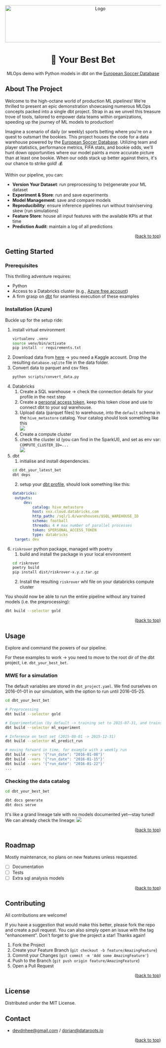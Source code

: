 
<a name="readme-top"></a>


<br />
<div align="center">
  <a href="https://github.com/devdnhee">
    <img src="images/logo.png" alt="Logo" width="600" height="120">
  </a>

<h1 align="center">🎲 Your Best Bet</h1>

  <p align="center">
    MLOps demo with Python models in dbt on the <a href="https://www.kaggle.com/datasets/hugomathien/soccer">European Soccer Database</a>
   
  </p>
</div>




<!-- ABOUT THE PROJECT -->
## About The Project
Welcome to the high-octane world of production ML pipelines! We're thrilled to present an epic demonstration showcasing numerous MLOps concepts packed into a single dbt project. Strap in as we unveil this treasure trove of tools, tailored to empower data teams within organizations, speeding up the journey of ML models to production!

Imagine a scenario of daily (or weekly) sports betting where you're on a quest to outsmart the bookies. This project houses the code for a data warehouse powered by the [European Soccer Database](https://www.kaggle.com/datasets/hugomathien/soccer). Utilizing team and player statistics, performance metrics, FIFA stats, and bookie odds, we'll hunt down opportunities where our model paints a more accurate picture than at least one bookie. When our odds stack up better against theirs, it's our chance to strike gold! 💰

Within our pipeline, you can:

- **Version Your Dataset**: run preprocessing to (re)generate your ML dataset
- **Experiment & Store**: run and save experiments
- **Model Management**: save and compare models
- **Reproducibility**: ensure inference pipelines run without train/serving skew (run simulations)
- **Feature Store**: house all input features with the available KPIs at that time
- **Prediction Audit**: maintain a log of all predictions

<p align="right">(<a href="#readme-top">back to top</a>)</p>


## Getting Started

### Prerequisites
This thrilling adventure requires:

* Python
* Access to a Databricks cluster (e.g., [Azure free account](https://azure.microsoft.com/en-us/free))
* A firm grasp on [dbt](https://docs.getdbt.com/docs/introduction) for seamless execution of these examples



### Installation (Azure)

Buckle up for the setup ride:


1. install virtual environment
   ```bash
   virtualenv .venv
   source venv/bin/activate
   pip install -r requirements.txt
   ```
2. Download data from [here]("https://www.kaggle.com/datasets/hugomathien/soccer/download?datasetVersionNumber=10") -> you need a Kaggle account. Drop the resulting `database.sqlite` file in the data folder. 
3. Convert data to parquet and csv files
   ```bash
   python scripts/convert_data.py
   ```
4. Databricks
   1. Create a SQL warehouse -> check the connection details for your profile in the next step
   2. Create a [personal access token](https://learn.microsoft.com/en-us/azure/databricks/dev-tools/auth#--azure-databricks-personal-access-tokens-for-workspace-users), keep this token close and use to connect dbt to your sql warehouse.
   3. Upload data (parquet files) to warehouse, into the `default` schema in the `hive_metastore` catalog. Your catalog should look something like this \
   ![](images/catalog.png)
   4. Create a compute cluster
   5. check the cluster id (you can find in the SparkUI), and set as env var: `COMPUTE_CLUSTER_ID=...` \
   ![](images/sparkui.png)
5. dbt
   1. initialise and install dependencies.
   ```sh
   cd dbt_your_latest_bet
   dbt deps
   ``` 
   2. setup your [dbt profile](https://docs.getdbt.com/docs/core/connect-data-platform/connection-profiles), should look something like this:
   ```yaml
   databricks:
    outputs:
        dev:
            catalog: hive_metastore 
            host: xxx.cloud.databricks.com
            http_path: /sql/1.0/warehouses/$SQL_WAREHOUSE_ID
            schema: football
            threads: 4 # max number of parallel processes
            token: $PERSONAL_ACCESS_TOKEN
            type: databricks
    target: dev
   ```
6. `riskrover` python package, managed with poetry
   1. build and install the package in your local environment
   ```sh
   cd riskrover
   poetry build
   pip install dist/riskrover-x.y.z.tar.gz 
   ```
   2. Install the resulting `riskrover` whl file on your databricks compute cluster


You should now be able to run the entire pipeline without any trained models (i.e. the preprocessing):

```sh
dbt build --selector gold
```


<p align="right">(<a href="#readme-top">back to top</a>)</p>



<!-- USAGE EXAMPLES -->
## Usage

Explore and command the powers of our pipeline.

For these examples to work -> you need to move to the root dir of the dbt project, i.e. `dbt_your_best_bet`. 

### MWE for a simulation

The default variables are stored in `dbt_project.yaml`. We find ourselves on 2016-01-01 in our simulation, with the option to run until 2016-05-25.

```sh
cd dbt_your_best_bet

# Preprocessing
dbt build --selector gold

# Experimentation (by default -> training set to 2015-07-31, and trains a simple logistic regression with cross validation)
dbt build --selector ml_experiment

# Inference on test set (2015-08-01 -> 2015-12-31)
dbt build --selector ml_predict_run

# moving forward in time, for example with a weekly run
dbt build --vars '{"run_date": "2016-01-08"}'
dbt build --vars '{"run_date": "2016-01-15"}'
dbt build --vars '{"run_date": "2016-01-22"}'
...
```

### Checking the data catalog

```sh
cd dbt_your_best_bet

dbt docs generate
dbt docs serve
```

It's like a grand lineage tale with no models documented yet—stay tuned!
We can already check the lineage:
![](images/lineage.png)

<p align="right">(<a href="#readme-top">back to top</a>)</p>



<!-- ROADMAP -->
## Roadmap

Mostly maintenance, no plans on new features unless requested.

- [ ] Documentation
- [ ] Tests
- [ ] Extra sql analysis models

<p align="right">(<a href="#readme-top">back to top</a>)</p>



<!-- CONTRIBUTING -->
## Contributing

All contributions are welcome!

If you have a suggestion that would make this better, please fork the repo and create a pull request. You can also simply open an issue with the tag "enhancement".
Don't forget to give the project a star! Thanks again!

1. Fork the Project
2. Create your Feature Branch (`git checkout -b feature/AmazingFeature`)
3. Commit your Changes (`git commit -m 'Add some AmazingFeature'`)
4. Push to the Branch (`git push origin feature/AmazingFeature`)
5. Open a Pull Request

<p align="right">(<a href="#readme-top">back to top</a>)</p>



<!-- LICENSE -->
## License

Distributed under the MIT License.



<!-- CONTACT -->
## Contact
- devdnhee@gmail.com / dorian@dataroots.io



<p align="right">(<a href="#readme-top">back to top</a>)</p>
